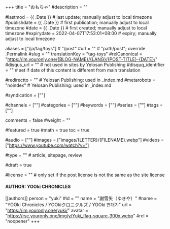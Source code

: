 +++
title = "おもちゃ"
#description = ""

#lastmod = {{ .Date }}                 # last update; manually adjust to local timezone
#publishdate = {{ .Date }}             # first publication; manually adjust to local timezone
#date = {{ .Date }}                    # first created; manually adjust to local timezone
#expirydate = 2022-04-07T17:53:01+08:00              # expiry; manually adjust to local timezone

aliases = ["/ja/tag/toys"]                                        # "/post"
#url = ""                                              # "path/post"; override .Permalink
#slug = ""
translationKey = "tag-toys"
#relCanonical = "https://im.youronly.one/{BLOG-NAME}/{LANG}/{POST-TITLE}-{DATE}/"
#disqus_url = ""                                       # not used in sites by Yelosan Publishing
#disquq_identifier = ""                                # set if date of this content is different from main translation

#redirectto = ""                                       # Yelosan Publishing: used in _index.md
#metarobots = "noindex"                                # Yelosan Publishing: used in _index.md

#syndication = [""]

#channels = [""]
#categories = [""]
#keywords = [""]
#series = [""]
#tags = [""]

comments = false
#weight = ""

#featured = true
#math = true
toc = true

#audio = [""]
#images = ["images/{LETTER}/{FILENAME}.webp"]
#videos = ["https://www.youtube.com/watch?v="]

#type = ""                                             # article, sitepage, review

#draft = true

#license = ""                                          # only set if the post license is not the same as the site license

#### AUTHOR: YOOki CHRONICLES ####
[[authors]]
  person = "yuki"
  #id = ""
  name = "謝雪矢（ゆきや）"
  #name = "YOOki Chronicles / YOOkiクロニクルズ / YOOki 연대기"
  url = "https://im.youronly.one/yuki/"
  avatar = "https://rsc.youronly.one/img/y/Yuki_flag-square-300x.webp"
  #rel = "noopener"
+++
